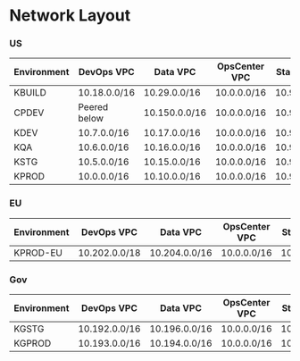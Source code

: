 # Network Layout

### US
| Environment | DevOps VPC   | Data VPC      | OpsCenter VPC | Stable2 VPC   |
|-------------|--------------|---------------|---------------|---------------|
| KBUILD      | 10.18.0.0/16 | 10.29.0.0/16  | 10.0.0.0/16   | 10.97.0.0/16  |
| CPDEV       | Peered below | 10.150.0.0/16 | 10.0.0.0/16   | 10.98.0.0/16  |
| KDEV        | 10.7.0.0/16  | 10.17.0.0/16  | 10.0.0.0/16   | 10.96.0.0/16  |
| KQA         | 10.6.0.0/16  | 10.16.0.0/16  | 10.0.0.0/16   | 10.95.0.0/16  |
| KSTG        | 10.5.0.0/16  | 10.15.0.0/16  | 10.0.0.0/16   | 10.94.0.0/16  |
| KPROD       | 10.0.0.0/16  | 10.10.0.0/16  | 10.0.0.0/16   | 10.93.0.0/16  |

### EU
| Environment | DevOps VPC   | Data VPC      | OpsCenter VPC | Stable2 VPC   |
|-------------|--------------|---------------|---------------|---------------|
| KPROD-EU    | 10.202.0.0/18| 10.204.0.0/16 | 10.0.0.0/16   | 10.92.0.0/16  |

### Gov
| Environment | DevOps VPC   | Data VPC      | OpsCenter VPC | Stable2 VPC   |
|-------------|--------------|---------------|---------------|---------------|
| KGSTG       | 10.192.0.0/16| 10.196.0.0/16 | 10.0.0.0/16   | 10.91.0.0/16  |
| KGPROD      | 10.193.0.0/16| 10.194.0.0/16 | 10.0.0.0/16   | 10.90.0.0/16  |
